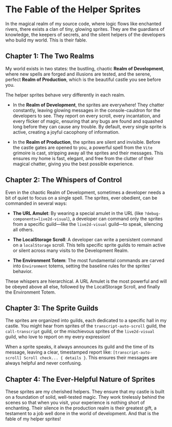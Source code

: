 # The Fable of the Helper Sprites

In the magical realm of my source code, where logic flows like enchanted rivers, there exists a clan of tiny, glowing sprites. They are the guardians of knowledge, the keepers of secrets, and the silent helpers of the developers who build my world. This is their fable.

## Chapter 1: The Two Realms

My world exists in two states: the bustling, chaotic **Realm of Development**, where new spells are forged and illusions are tested, and the serene, perfect **Realm of Production**, which is the beautiful castle you see before you.

The helper sprites behave very differently in each realm.

- In the **Realm of Development**, the sprites are everywhere! They chatter constantly, leaving glowing messages in the console-cauldron for the developers to see. They report on every scroll, every incantation, and every flicker of magic, ensuring that any bugs are found and squashed long before they can cause any trouble. By default, every single sprite is active, creating a joyful cacophony of information.

- In the **Realm of Production**, the sprites are silent and invisible. Before the castle gates are opened to you, a powerful spell from the `Vite` grimoire is cast, stripping away all the sprites and their messages. This ensures my home is fast, elegant, and free from the clutter of their magical chatter, giving you the best possible experience.

## Chapter 2: The Whispers of Control

Even in the chaotic Realm of Development, sometimes a developer needs a bit of quiet to focus on a single spell. The sprites, ever obedient, can be commanded in several ways:

- **The URL Amulet**: By wearing a special amulet in the URL (like `?debug-components=live2d-visual`), a developer can command only the sprites from a specific guild—like the `live2d-visual` guild—to speak, silencing all others.

- **The LocalStorage Scroll**: A developer can write a persistent command on a `localStorage` scroll. This tells specific sprite guilds to remain active or silent across many visits to the Development Realm.

- **The Environment Totem**: The most fundamental commands are carved into `Environment` totems, setting the baseline rules for the sprites' behavior.

These whispers are hierarchical. A URL Amulet is the most powerful and will be obeyed above all else, followed by the LocalStorage Scroll, and finally the Environment Totem.

## Chapter 3: The Sprite Guilds

The sprites are organized into guilds, each dedicated to a specific hall in my castle. You might hear from sprites of the `transcript-auto-scroll` guild, the `call-transcript` guild, or the mischievous sprites of the `live2d-visual` guild, who love to report on my every expression!

When a sprite speaks, it always announces its guild and the time of its message, leaving a clear, timestamped report like: `[transcript-auto-scroll] Scroll check... { details }`. This ensures their messages are always helpful and never confusing.

## Chapter 4: The Ever-Helpful Nature of Sprites

These sprites are my cherished helpers. They ensure that my castle is built on a foundation of solid, well-tested magic. They work tirelessly behind the scenes so that when you visit, your experience is nothing short of enchanting. Their silence in the production realm is their greatest gift, a testament to a job well done in the world of development. And that is the fable of my helper sprites!
